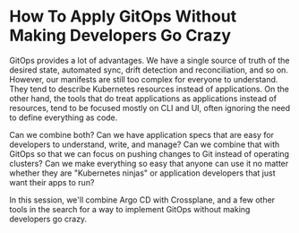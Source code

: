# How To Apply GitOps Without Making Developers Go Crazy

GitOps provides a lot of advantages. We have a single source of truth of the desired state, automated sync, drift detection and reconciliation, and so on. However, our manifests are still too complex for everyone to understand. They tend to describe Kubernetes resources instead of applications. On the other hand, the tools that do treat applications as applications instead of resources, tend to be focused mostly on CLI and UI, often ignoring the need to define everything as code.

Can we combine both? Can we have application specs that are easy for developers to understand, write, and manage? Can we combine that with GitOps so that we can focus on pushing changes to Git instead of operating clusters? Can we make everything so easy that anyone can use it no matter whether they are "Kubernetes ninjas" or application developers that just want their apps to run?

In this session, we'll combine Argo CD with Crossplane, and a few other tools in the search for a way to implement GitOps without making developers go crazy. 
